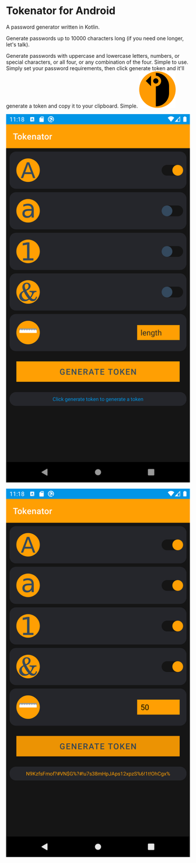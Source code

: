 # Tokenator for Android
A password generator written in Kotlin. 

Generate passwords up to 10000 characters long (if you need one longer, let's talk). 

Generate passwords with uppercase and lowercase letters, numbers, or special characters, or all four,
or any combination of the four. Simple to use. Simply set your password requirements, then click
generate token and it'll generate a token and copy it to your clipboard. Simple.
![tokenator logo](https://github.com/JoshLudahl/Tokenator/blob/master/tokenator.png)

![screenshot](https://github.com/JoshLudahl/Tokenator/blob/master/Screenshot_20201227_231804.png)


![screenshot](https://github.com/JoshLudahl/Tokenator/blob/master/Screenshot_20201227_231834.png)



